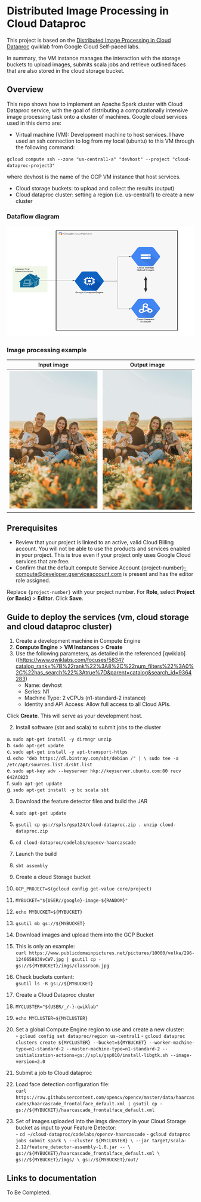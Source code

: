 # Distributed Image Processing in Cloud Dataproc
This project is based on the [Distributed Image Processing in Cloud Dataproc](https://www.qwiklabs.com/focuses/5834?catalog_rank=%7B%22rank%22%3A8%2C%22num_filters%22%3A0%2C%22has_search%22%3Atrue%7D&parent=catalog&search_id=9364283) qwiklab from Google Cloud Self-paced labs.

In summary, the VM instance manages the interaction with the storage buckets to upload images, submits scala jobs and retrieve outlined faces that are also stored in the cloud storage bucket.


## Overview
This repo shows how to implement an Apache Spark cluster with Cloud Dataproc service, with the goal of distributing a computationally intensive image processing task onto a cluster of machines. Google cloud services used in this demo are:

- Virtual machine (VM): Development machine to host services. I have used an ssh connection to log from my local (ubuntu) to this VM through the following command:

`gcloud compute ssh --zone "us-central1-a" "devhost" --project "cloud-dataproc-project3"`

 where devhost is the name of the GCP VM instance that host services.

- Cloud storage buckets: to upload and collect the results (output)
- Cloud dataproc cluster: setting a region (i.e. us-central1) to create a new cluster


### Dataflow diagram
![](img_files/GCP_dataproc.png)


### Image processing example
Input image             |  Output image
:-------------------------:|:-------------------------:
![](img_files/family_photo.jpeg)  |  ![](img_files/out_family_photo.jpeg)


## Prerequisites

- Review that your project is linked to an active, valid Cloud Billing account. You will not be able to use the products and services enabled in your project. This is true even if your project only uses Google Cloud services that are free.
- Confirm that the default compute Service Account {project-number}-compute@developer.gserviceaccount.com is present and has the editor role assigned.

Replace `{project-number}` with your project number.
For **Role**, select **Project (or Basic)** > **Editor**. Click **Save**.

## Guide to deploy the services (vm, cloud storage and cloud dataproc cluster)

1. Create a development machine in Compute Engine  
  1. **Compute Engine** > **VM Instances** > **Create**  
  2. Use the following parameters, as detailed in the referenced [qwiklab]((https://www.qwiklabs.com/focuses/5834?catalog_rank=%7B%22rank%22%3A8%2C%22num_filters%22%3A0%2C%22has_search%22%3Atrue%7D&parent=catalog&search_id=9364283)    
      * Name: devhost  
      * Series: N1  
      * Machine Type: 2 vCPUs (n1-standard-2 instance)  
      * Identity and API Access: Allow full access to all Cloud APIs.  

Click **Create**. This will serve as your development host.  

2. Install software (sbt and scala) to submit jobs to the cluster  

  a. `sudo apt-get install -y dirmngr unzip`  
  b. `sudo apt-get update`  
  c. `sudo apt-get install -y apt-transport-https`  
  d. `echo "deb https://dl.bintray.com/sbt/debian /" | \
       sudo tee -a /etc/apt/sources.list.d/sbt.list`  
  e. `sudo apt-key adv --keyserver hkp://keyserver.ubuntu.com:80 recv 642AC823`  
  f. `sudo apt-get update`  
  g. `sudo apt-get install -y bc scala sbt`  

3. Download the feature detector files and build the JAR

  1. `sudo apt-get update`
  2. `gsutil cp gs://spls/gsp124/cloud-dataproc.zip .
     unzip cloud-dataproc.zip`
  3. `cd cloud-dataproc/codelabs/opencv-haarcascade`

4. Launch the build

  1. `sbt assembly`

5. Create a cloud Storage bucket

  1. `GCP_PROJECT=$(gcloud config get-value core/project)`
  1. `MYBUCKET="${USER//google}-image-${RANDOM}"`
  1. `echo MYBUCKET=${MYBUCKET}`
  1. `gsutil mb gs://${MYBUCKET}`

6. Download images and upload them into the GCP Bucket

  1. This is only an example:  
    `curl https://www.publicdomainpictures.net/pictures/10000/velka/296-1246658839vCW7.jpg | gsutil cp - gs://${MYBUCKET}/imgs/classroom.jpg`
  1. Check buckets content:  
    `gsutil ls -R gs://${MYBUCKET}`

7. Create a Cloud Dataproc cluster

  1. `MYCLUSTER="${USER/_/-}-qwiklab"`
  1. `echo MYCLUSTER=${MYCLUSTER}`
  1. Set a global Compute Engine region to use and create a new cluster:  
    - `gcloud config set dataproc/region us-central1`
    - `gcloud dataproc clusters create ${MYCLUSTER} --bucket=${MYBUCKET} --worker-machine-type=n1-standard-2 --master-machine-type=n1-standard-2 --initialization-actions=gs://spls/gsp010/install-libgtk.sh --image-version=2.0`  

8. Submit a job to Cloud dataproc  

  1. Load face detection configuration file:  
  `curl https://raw.githubusercontent.com/opencv/opencv/master/data/haarcascades/haarcascade_frontalface_default.xml | gsutil cp - gs://${MYBUCKET}/haarcascade_frontalface_default.xml`
  1. Set of images uploaded into the imgs directory in your Cloud Storage bucket as input to your Feature Detector:  
    - `cd ~/cloud-dataproc/codelabs/opencv-haarcascade`
    - `gcloud dataproc jobs submit spark \
    --cluster ${MYCLUSTER} \
    --jar target/scala-2.12/feature_detector-assembly-1.0.jar -- \
    gs://${MYBUCKET}/haarcascade_frontalface_default.xml \
    gs://${MYBUCKET}/imgs/ \
    gs://${MYBUCKET}/out/`

## Links to documentation

To Be Completed.
